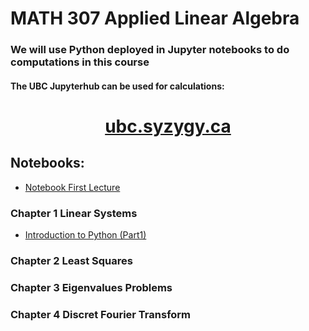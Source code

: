 # MATH 307 Applied Linear Algebra 

### We will use Python deployed in Jupyter notebooks to do computations in this course

#### The UBC Jupyterhub can be used for calculations:  

<html> 
<center> <h1> <a href="https://ubc.syzygy.ca/"> ubc.syzygy.ca </a> </center>
</html>

## Notebooks: 

- [Notebook First Lecture](https://mlange01.github.io/MATH307/notebooks/IntroFirstLecture.html)

### Chapter 1 Linear Systems 

- [Introduction to Python (Part1)](https://mlange01.github.io/MATH307/notebooks/IntroductionToPythonPart1.html)


### Chapter 2 Least Squares

### Chapter 3 Eigenvalues Problems

### Chapter 4 Discret Fourier Transform 

